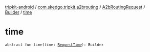 [tripkit-android](../../../index.md) / [com.skedgo.tripkit.a2brouting](../../index.md) / [A2bRoutingRequest](../index.md) / [Builder](index.md) / [time](./time.md)

# time

`abstract fun time(time: `[`RequestTime`](../../-request-time/index.md)`): Builder`